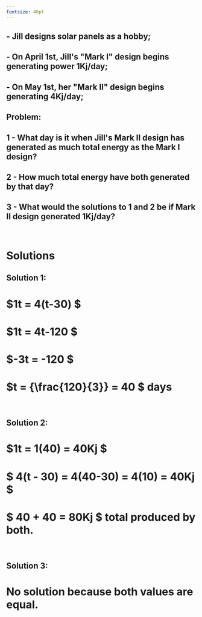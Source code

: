 ```yaml
---
fontsize: 40pt
---
```

<h2>
- Jill designs solar panels as a hobby;
</h2>
<h2>
- On April 1st, Jill's "Mark I" design begins generating power 1Kj/day;
</h2>
<h2>
- On May 1st, her "Mark II" design begins generating 4Kj/day;
<h2>

Problem:
<h2>
1 - What day is it when Jill's Mark II design has generated as much total energy as the Mark I design?
</h2>
<h2>
2 - How much total energy have both generated by that day?
</h2>
<h2>
3 - What would the solutions to 1 and 2 be if Mark II design generated 1Kj/day?
</h2>
&nbsp;

<h1>Solutions</h1>

<h2>Solution 1:</h2>

# $1t = 4(t-30) $
# $1t = 4t-120 $
# $-3t = -120 $
# $t = {\frac{120}{3}} = 40 $ days
&nbsp;
<h2>Solution 2:</h2>

# $1t = 1(40) = 40Kj $
# $ 4(t - 30) = 4(40-30) = 4(10) = 40Kj $
# $ 40 +  40 = 80Kj $ total produced by both.  
&nbsp;

<h2>Solution 3:</h2>

# No solution because both values are equal.